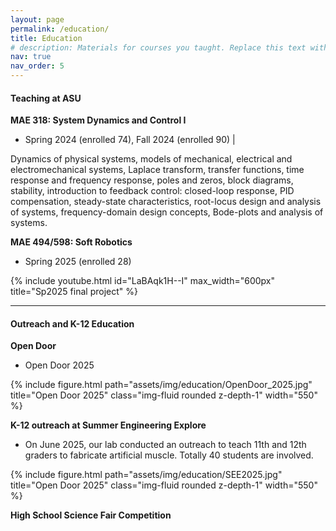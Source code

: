 ```yaml
---
layout: page
permalink: /education/
title: Education
# description: Materials for courses you taught. Replace this text with your description.
nav: true
nav_order: 5
---
```

#### Teaching at ASU

**MAE 318: System Dynamics and Control I**

- Spring 2024 (enrolled 74),  Fall 2024 (enrolled 90) | 

Dynamics of physical systems, models of mechanical, electrical and electromechanical systems, Laplace transform, transfer functions, time response and frequency response, poles and zeros, block diagrams, stability, introduction to feedback control: closed-loop response, PID compensation, steady-state characteristics, root-locus design and analysis of systems, frequency-domain design concepts, Bode-plots and analysis of systems.


**MAE 494/598: Soft Robotics**
- Spring 2025 (enrolled 28)

<div class="row mt-2">
    <div class="col-sm mt-3 mt-md-0">
       {% include youtube.html id="LaBAqk1H--I" max_width="600px" title="Sp2025 final project" %}
    </div>
</div>


----------
#### Outreach and K-12 Education

**Open Door**
 - Open Door 2025
<div class="row mt-2">
    <div class="col-sm mt-3 mt-md-0 text-center">
        {% include figure.html path="assets/img/education/OpenDoor_2025.jpg" title="Open Door 2025" class="img-fluid rounded z-depth-1" width="550" %}
    </div>
</div>


**K-12 outreach at Summer Engineering Explore**

- On June 2025, our lab conducted an outreach to teach 11th and 12th graders to fabricate artificial muscle. Totally 40 students are involved. 

<div class="row mt-2">
    <div class="col-sm mt-3 mt-md-0 text-center">
        {% include figure.html path="assets/img/education/SEE2025.jpg" title="Open Door 2025" class="img-fluid rounded z-depth-1" width="550" %}
    </div>
</div>


**High School Science Fair Competition**



